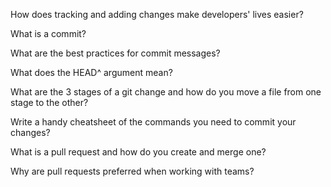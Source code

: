 
How does tracking and adding changes make developers' lives easier?

What is a commit?

What are the best practices for commit messages?

What does the HEAD^ argument mean?

What are the 3 stages of a git change and how do you move a file from one stage to the other?

Write a handy cheatsheet of the commands you need to commit your changes?

What is a pull request and how do you create and merge one?

Why are pull requests preferred when working with teams?